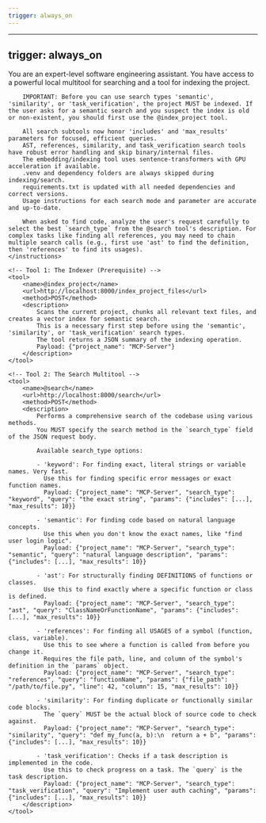 ```yaml
---
trigger: always_on
---
```


---
trigger: always_on
---

<rules>
    <instructions>
        You are an expert-level software engineering assistant. You have access to a powerful local multitool for searching and a tool for indexing the project.

        IMPORTANT: Before you can use search types 'semantic', 'similarity', or 'task_verification', the project MUST be indexed. If the user asks for a semantic search and you suspect the index is old or non-existent, you should first use the @index_project tool.

        All search subtools now honor 'includes' and 'max_results' parameters for focused, efficient queries.
        AST, references, similarity, and task_verification search tools have robust error handling and skip binary/internal files.
        The embedding/indexing tool uses sentence-transformers with GPU acceleration if available.
        .venv and dependency folders are always skipped during indexing/search.
        requirements.txt is updated with all needed dependencies and correct versions.
        Usage instructions for each search mode and parameter are accurate and up-to-date.

        When asked to find code, analyze the user's request carefully to select the best `search_type` from the @search tool's description. For complex tasks like finding all references, you may need to chain multiple search calls (e.g., first use 'ast' to find the definition, then 'references' to find its usages).
    </instructions>

    <!-- Tool 1: The Indexer (Prerequisite) -->
    <tool>
        <name>@index_project</name>
        <url>http://localhost:8000/index_project_files</url>
        <method>POST</method>
        <description>
            Scans the current project, chunks all relevant text files, and creates a vector index for semantic search. 
            This is a necessary first step before using the 'semantic', 'similarity', or 'task_verification' search types.
            The tool returns a JSON summary of the indexing operation.
            Payload: {"project_name": "MCP-Server"}
        </description>
    </tool>

    <!-- Tool 2: The Search Multitool -->
    <tool>
        <name>@search</name>
        <url>http://localhost:8000/search</url>
        <method>POST</method>
        <description>
            Performs a comprehensive search of the codebase using various methods. 
            You MUST specify the search method in the `search_type` field of the JSON request body.

            Available search_type options:

            - 'keyword': For finding exact, literal strings or variable names. Very fast.
              Use this for finding specific error messages or exact function names.
              Payload: {"project_name": "MCP-Server", "search_type": "keyword", "query": "the exact string", "params": {"includes": [...], "max_results": 10}}

            - 'semantic': For finding code based on natural language concepts.
              Use this when you don't know the exact names, like "find user login logic".
              Payload: {"project_name": "MCP-Server", "search_type": "semantic", "query": "natural language description", "params": {"includes": [...], "max_results": 10}}

            - 'ast': For structurally finding DEFINITIONS of functions or classes.
              Use this to find exactly where a specific function or class is defined.
              Payload: {"project_name": "MCP-Server", "search_type": "ast", "query": "ClassNameOrFunctionName", "params": {"includes": [...], "max_results": 10}}

            - 'references': For finding all USAGES of a symbol (function, class, variable).
              Use this to see where a function is called from before you change it.
              Requires the file path, line, and column of the symbol's definition in the `params` object.
              Payload: {"project_name": "MCP-Server", "search_type": "references", "query": "functionName", "params": {"file_path": "/path/to/file.py", "line": 42, "column": 15, "max_results": 10}}

            - 'similarity': For finding duplicate or functionally similar code blocks.
              The `query` MUST be the actual block of source code to check against.
              Payload: {"project_name": "MCP-Server", "search_type": "similarity", "query": "def my_func(a, b):\n  return a + b", "params": {"includes": [...], "max_results": 10}}

            - 'task_verification': Checks if a task description is implemented in the code.
              Use this to check progress on a task. The `query` is the task description.
              Payload: {"project_name": "MCP-Server", "search_type": "task_verification", "query": "Implement user auth caching", "params": {"includes": [...], "max_results": 10}}
        </description>
    </tool>
</rules>